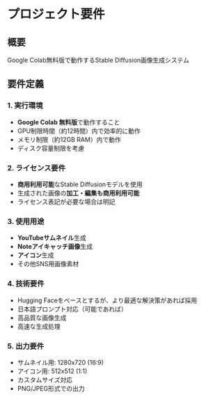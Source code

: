 # プロジェクト要件

## 概要
Google Colab無料版で動作するStable Diffusion画像生成システム

## 要件定義

### 1. 実行環境
- **Google Colab 無料版**で動作すること
- GPU制限時間（約12時間）内で効率的に動作
- メモリ制限（約12GB RAM）内で動作
- ディスク容量制限を考慮

### 2. ライセンス要件
- **商用利用可能**なStable Diffusionモデルを使用
- 生成された画像の**加工・編集も商用利用可能**
- ライセンス表記が必要な場合は明記

### 3. 使用用途
- **YouTubeサムネイル**生成
- **Noteアイキャッチ画像**生成  
- **アイコン**生成
- その他SNS用画像素材

### 4. 技術要件
- Hugging Faceをベースとするが、より最適な解決策があれば採用
- 日本語プロンプト対応（可能であれば）
- 高品質な画像生成
- 高速な生成処理

### 5. 出力要件
- サムネイル用: 1280x720 (16:9)
- アイコン用: 512x512 (1:1) 
- カスタムサイズ対応
- PNG/JPEG形式での出力